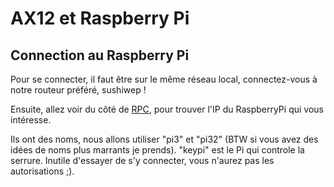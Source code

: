 # AX12 et Raspberry Pi

## Connection au Raspberry Pi

Pour se connecter, il faut être sur le même réseau local, connectez-vous à notre routeur préféré, sushiwep !

Ensuite, allez voir du côté de [RPC](http://bonetti.io/rpc/), pour trouver l'IP du RaspberryPi qui vous intéresse. 

Ils ont des noms, nous allons utiliser "pi3" et "pi32" (BTW si vous avez des idées de noms plus marrants je prends).
"keypi" est le Pi qui controle la serrure. Inutile d'essayer de s'y connecter, vous n'aurez pas les autorisations ;).

